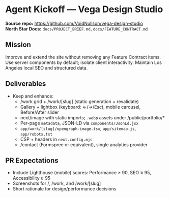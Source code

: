 # Agent Kickoff — Vega Design Studio

**Source repo:** https://github.com/VoidNullson/vega-design-studio  
**North Star Docs:** `docs/PROJECT_BRIEF.md`, `docs/FEATURE_CONTRACT.md`

## Mission
Improve and extend the site without removing any Feature Contract items. Use server components by default; isolate client interactivity. Maintain Los Angeles local SEO and structured data.

## Deliverables
- Keep and enhance:
  - /work grid + /work/[slug] (static generation + revalidate)
  - Gallery + lightbox (keyboard: ←/→/Esc), mobile carousel, Before/After slider
  - next/image with static imports; `.webp` assets under /public/portfolio/*
  - Per-page `metadata`, JSON-LD via `components/JsonLd.jsx`
  - `app/work/[slug]/opengraph-image.tsx`, `app/sitemap.js`, `app/robots.txt`
  - CSP + headers in `next.config.mjs`
  - /contact (Formspree or equivalent), single analytics provider


## PR Expectations
- Include Lighthouse (mobile) scores: Performance ≥ 90, SEO ≥ 95, Accessibility ≥ 95
- Screenshots for /, /work, and /work/[slug]
- Short rationale for design/performance decisions
